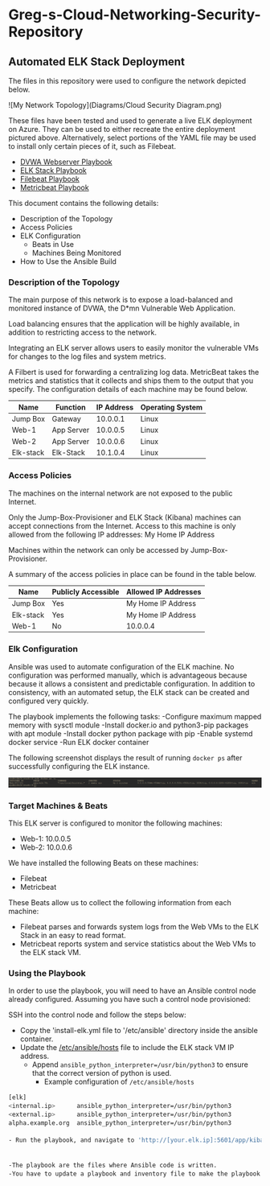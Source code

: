 # Greg-s-Cloud-Networking-Security-Repository
## Automated ELK Stack Deployment

The files in this repository were used to configure the network depicted below.

![My Network Topology](Diagrams/Cloud Security Diagram.png)

These files have been tested and used to generate a live ELK deployment on Azure. They can be used to either recreate the entire deployment pictured above. Alternatively, select portions of the YAML file may be used to install only certain pieces of it, such as Filebeat.

- [DVWA Webserver Playbook](/etc/ansible/ansible-activityplaybook.yml)
- [ELK Stack Playbook](/etc/ansible/install-elk.yml)
- [Filebeat Playbook](/etc/ansible/filebeat-playbook.yml)
- [Metricbeat Playbook](/etc/ansible/metricbeat-playbook.yml)

This document contains the following details:
- Description of the Topology
- Access Policies
- ELK Configuration
  - Beats in Use
  - Machines Being Monitored
- How to Use the Ansible Build


### Description of the Topology

The main purpose of this network is to expose a load-balanced and monitored instance of DVWA, the D*mn Vulnerable Web Application.

Load balancing ensures that the application will be highly available, in addition to restricting access to the network.

Integrating an ELK server allows users to easily monitor the vulnerable VMs for changes to the log files and system metrics.

A Filbert is used for forwarding a centralizing log data.
MetricBeat takes the metrics and statistics that it collects and ships them to the output that you specify.
The configuration details of each machine may be found below.

| Name     | Function | IP Address | Operating System |
|----------|----------|------------|------------------|
| Jump Box | Gateway  | 10.0.0.1   | Linux            |
| Web-1    |App Server| 10.0.0.5   | Linux            |
| Web-2    |App Server| 10.0.0.6   | Linux            |
| Elk-stack|Elk-Stack | 10.1.0.4   | Linux            |

### Access Policies

The machines on the internal network are not exposed to the public Internet. 

Only the Jump-Box-Provisioner and ELK Stack (Kibana) machines can accept connections from the Internet. Access to this machine is only allowed from the following IP addresses:
My Home IP Address


Machines within the network can only be accessed by Jump-Box-Provisioner.


A summary of the access policies in place can be found in the table below.

| Name     | Publicly Accessible | Allowed IP Addresses |
|----------|---------------------|----------------------|
| Jump Box | Yes                 | My Home IP Address   |
| Elk-stack| Yes                 | My Home IP Address   |
| Web-1    | No                  | 10.0.0.4             |

### Elk Configuration

Ansible was used to automate configuration of the ELK machine. No configuration was performed manually, which is advantageous because because it allows a consistent and predictable configuration. In addition to consistency, with an automated setup, the ELK stack can be created and configured very quickly.


The playbook implements the following tasks:
-Configure maximum mapped memory with sysctl module
-Install docker.io and python3-pip packages with apt module
-Install docker python package with pip
-Enable systemd docker service
-Run ELK docker container

The following screenshot displays the result of running `docker ps` after successfully configuring the ELK instance.

![output-docker-ps](Ansible/output-docker-ps.png)

### Target Machines & Beats
This ELK server is configured to monitor the following machines:
- Web-1: 10.0.0.5
- Web-2: 10.0.0.6

We have installed the following Beats on these machines:
- Filebeat
- Metricbeat

These Beats allow us to collect the following information from each machine:
- Filebeat parses and forwards system logs from the Web VMs to the ELK Stack in an easy to read format.
- Metricbeat reports system and service statistics about the Web VMs to the ELK stack VM.

### Using the Playbook
In order to use the playbook, you will need to have an Ansible control node already configured. Assuming you have such a control node provisioned: 

SSH into the control node and follow the steps below:
- Copy the 'install-elk.yml file to '/etc/ansible'
	directory inside the ansible container.
- Update the [/etc/ansible/hosts](Ansible/hosts) file to include the ELK stack VM IP address.
  - Append `ansible_python_interpreter=/usr/bin/python3` to ensure that the
      correct version of python is used.
    - Example configuration of `/etc/ansible/hosts`
```bash
[elk]
<internal.ip>      ansible_python_interpreter=/usr/bin/python3
<external.ip>      ansible_python_interpreter=/usr/bin/python3
alpha.example.org  ansible_python_interpreter=/usr/bin/python3

- Run the playbook, and navigate to 'http://[your.elk.ip]:5601/app/kibana.' to check that the installation worked as expected.


-The playbook are the files where Ansible code is written.
-You have to update a playbook and inventory file to make the playbook run on a specific machine.
